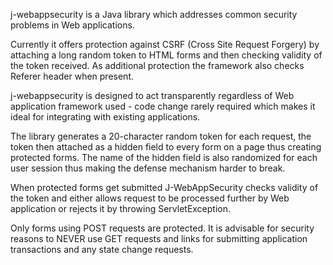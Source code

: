 j-webappsecurity is a Java library which addresses common security problems in Web applications.

Currently it offers protection against CSRF (Cross Site Request Forgery) by attaching a long random token to HTML forms and then checking validity of the token received. As additional protection the framework also checks Referer header when present.

j-webappsecurity is designed to act transparently regardless of Web application framework used - code change rarely required which makes it ideal for integrating with existing applications.

The library generates a 20-character random token for each request, the token then attached as a hidden field to every form on a page thus creating protected forms. The name of the hidden field is also randomized for each user session thus making the defense mechanism harder to break.

When protected forms get submitted J-WebAppSecurity checks validity of the token and either allows request to be processed further by Web application or rejects it by throwing ServletException.

Only forms using POST requests are protected. It is advisable for security reasons to NEVER use GET requests and links for submitting application transactions and any state change requests.
